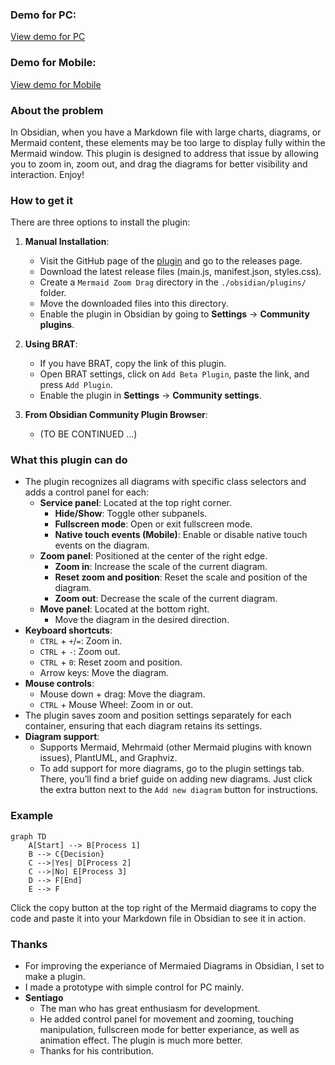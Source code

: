 ### Demo for PC:

[View demo for PC](https://github.com/user-attachments/assets/b0ad8b7a-3f84-4ab2-b5eb-9cd31243ca07)

### Demo for Mobile:

[View demo for Mobile](https://github.com/user-attachments/assets/9cdc743f-8c26-4151-9588-17ae086692ec)

### About the problem
In Obsidian, when you have a Markdown file with large charts, diagrams, or Mermaid content, these elements may be too large to display fully within the Mermaid window. This plugin is designed to address that issue by allowing you to zoom in, zoom out, and drag the diagrams for better visibility and interaction. Enjoy!

### How to get it
There are three options to install the plugin:

1. **Manual Installation**:
    - Visit the GitHub page of the [plugin](https://github.com/gitcpy/mermaid-zoom-drag) and go to the releases page.
    - Download the latest release files (main.js, manifest.json, styles.css).
    - Create a `Mermaid Zoom Drag` directory in the `./obsidian/plugins/` folder.
    - Move the downloaded files into this directory.
    - Enable the plugin in Obsidian by going to **Settings** -> **Community plugins**.

2. **Using BRAT**:
    - If you have BRAT, copy the link of this plugin.
    - Open BRAT settings, click on `Add Beta Plugin`, paste the link, and press `Add Plugin`.
    - Enable the plugin in **Settings** -> **Community settings**.

3. **From Obsidian Community Plugin Browser**:
    - (TO BE CONTINUED ...)

### What this plugin can do
- The plugin recognizes all diagrams with specific class selectors and adds a control panel for each:
    - **Service panel**: Located at the top right corner.
        - **Hide/Show**: Toggle other subpanels.
        - **Fullscreen mode**: Open or exit fullscreen mode.
        - **Native touch events (Mobile)**: Enable or disable native touch events on the diagram.
    - **Zoom panel**: Positioned at the center of the right edge.
        - **Zoom in**: Increase the scale of the current diagram.
        - **Reset zoom and position**: Reset the scale and position of the diagram.
        - **Zoom out**: Decrease the scale of the current diagram.
    - **Move panel**: Located at the bottom right.
        - Move the diagram in the desired direction.
- **Keyboard shortcuts**:
    - `CTRL` + `+`/`=`: Zoom in.
    - `CTRL` + `-`: Zoom out.
    - `CTRL` + `0`: Reset zoom and position.
    - Arrow keys: Move the diagram.
- **Mouse controls**:
    - Mouse down + drag: Move the diagram.
    - `CTRL` + Mouse Wheel: Zoom in or out.
- The plugin saves zoom and position settings separately for each container, ensuring that each diagram retains its settings.
- **Diagram support**:
    - Supports Mermaid, Mehrmaid (other Mermaid plugins with known issues), PlantUML, and Graphviz.
    - To add support for more diagrams, go to the plugin settings tab. There, you’ll find a 
      brief guide on adding new diagrams.  Just click the extra button next to the `Add new diagram` button for instructions.

### Example
```mermaid
graph TD
    A[Start] --> B[Process 1]
    B --> C{Decision}
    C -->|Yes| D[Process 2]
    C -->|No| E[Process 3]
    D --> F[End]
    E --> F
```
Click the copy button at the top right of the Mermaid diagrams to copy the code and paste it into your Markdown file in Obsidian to see it in action.

### Thanks
- For improving the experiance of Mermaied Diagrams in Obsidian, I set to make a plugin.
- I made a prototype with simple control for PC mainly.
- **Sentiago**
    - The man who has great enthusiasm for development.
    - He added control panel for movement and zooming, touching manipulation, fullscreen mode for better experiance, as well as animation effect. The plugin is much more better.
    - Thanks for his contribution. 


